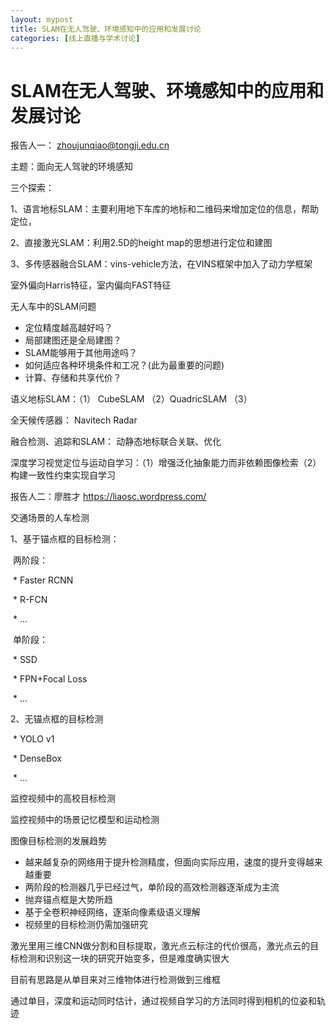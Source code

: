 ```yaml
---
layout: mypost
title: SLAM在无人驾驶、环境感知中的应用和发展讨论
categories: [线上直播与学术讨论]
---
```


# SLAM在无人驾驶、环境感知中的应用和发展讨论

报告人一： zhoujunqiao@tongji.edu.cn

主题：面向无人驾驶的环境感知

三个探索：

1、语言地标SLAM：主要利用地下车库的地标和二维码来增加定位的信息，帮助定位，

2、直接激光SLAM：利用2.5D的height map的思想进行定位和建图

3、多传感器融合SLAM：vins-vehicle方法，在VINS框架中加入了动力学框架

室外偏向Harris特征，室内偏向FAST特征

无人车中的SLAM问题

* 定位精度越高越好吗？
* 局部建图还是全局建图？
* SLAM能够用于其他用途吗？
* 如何适应各种环境条件和工况？(此为最重要的问题)
* 计算、存储和共享代价？

语义地标SLAM：（1） CubeSLAM  （2）QuadricSLAM （3）

全天候传感器： Navitech Radar

融合检测、追踪和SLAM： 动静态地标联合关联、优化

深度学习视觉定位与运动自学习：（1）增强泛化抽象能力而非依赖图像检索（2）构建一致性约束实现自学习

报告人二：廖胜才  https://liaosc.wordpress.com/

交通场景的人车检测

1、基于锚点框的目标检测：

​	两阶段：

​	\*  Faster RCNN

​	\*   R-FCN

​	\*   ...

​	单阶段：

​	\*  SSD

​	\*  FPN+Focal Loss

​	\*  ...

2、无锚点框的目标检测

​	\*  YOLO v1

​	\*  DenseBox

​	\*  ...

监控视频中的高校目标检测

监控视频中的场景记忆模型和运动检测

图像目标检测的发展趋势

* 越来越复杂的网络用于提升检测精度，但面向实际应用，速度的提升变得越来越重要
* 两阶段的检测器几乎已经过气，单阶段的高效检测器逐渐成为主流
* 抛弃锚点框是大势所趋
* 基于全卷积神经网络，逐渐向像素级语义理解
* 视频里的目标检测仍需加强研究



激光里用三维CNN做分割和目标提取，激光点云标注的代价很高，激光点云的目标检测和识别这一块的研究开始变多，但是难度确实很大

目前有思路是从单目来对三维物体进行检测做到三维框

通过单目，深度和运动同时估计，通过视频自学习的方法同时得到相机的位姿和轨迹